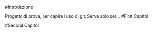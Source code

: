 #Introduzione

Progetto di prova, per capire l'uso di git.
Serve solo per...
#First Capitol

#Second Capitol

